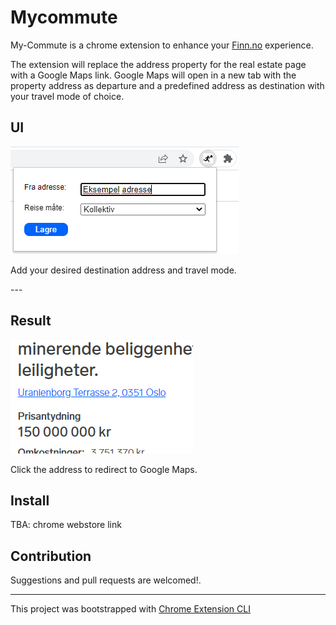 # Mycommute

My-Commute is a chrome extension to enhance your <a href="https://www.finn.no/" target="_blank" rel="noopener">Finn.no</a> experience.

The extension will replace the address property for the real estate page with a Google Maps link. Google Maps will open in a new tab with the property address as departure and a predefined address as destination with your travel mode of choice.

## UI

<img src="/assets/ui.png" alt="user-interface" />
<p>Add your desired destination address and travel mode.</p>
--- 

## Result

<img src="/assets/ui-text.png" alt="user-interface" />
<p>Click the address to redirect to Google Maps. </p>

## Install

TBA: chrome webstore link

## Contribution

Suggestions and pull requests are welcomed!.

---

This project was bootstrapped with [Chrome Extension CLI](https://github.com/dutiyesh/chrome-extension-cli)

